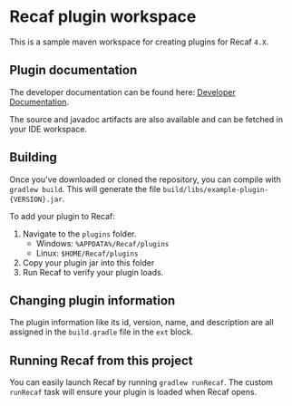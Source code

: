 # Recaf plugin workspace

This is a sample maven workspace for creating plugins for Recaf `4.X`.

## Plugin documentation

The developer documentation can be found here: [Developer Documentation](https://recaf.coley.software/dev/index.html).

The source and javadoc artifacts are also available and can be fetched in your IDE workspace.

## Building

Once you've downloaded or cloned the repository, you can compile with `gradlew build`.
This will generate the file `build/libs/example-plugin-{VERSION}.jar`. 

To add your plugin to Recaf:

1. Navigate to the `plugins` folder.
    - Windows: `%APPDATA%/Recaf/plugins`
    - Linux: `$HOME/Recaf/plugins`
2. Copy your plugin jar into this folder
3. Run Recaf to verify your plugin loads.

## Changing plugin information

The plugin information like its id, version, name, and description are all assigned in the `build.gradle` file in the `ext` block.

## Running Recaf from this project

You can easily launch Recaf by running `gradlew runRecaf`. The custom `runRecaf` task will ensure your plugin is loaded when Recaf opens.